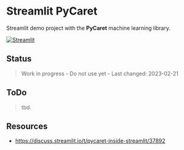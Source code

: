 # Streamlit PyCaret

Streamlit demo project with the **PyCaret** machine learning library.

[![Streamlit](https://img.shields.io/badge/Go%20To-Streamlit%20Cloud-red?logo=streamlit)](https://streamlit.io/)

## Status

> Work in progress - Do not use yet - Last changed: 2023-02-21

## ToDo

> tbd.

## Resources

- <https://discuss.streamlit.io/t/pycaret-inside-streamlit/37892>
